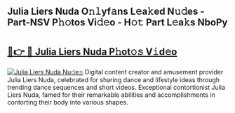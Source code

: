 ## Julia Liers Nuda O𝚗𝚕yf𝚊ns L𝚎a𝚔ed N𝚞𝚍es - Part-NSV P𝚑𝚘tos Vi𝚍𝚎o - H𝚘𝚝 Part L𝚎a𝚔s NboPy

# <h2><a href="http://kff3hi.oniu.top/?m=Julia+Liers+Nuda">🔗👉 🔴 Julia Liers Nuda P𝚑ot𝚘𝚜 V𝚒d𝚎o</a></h2>

[![Julia Liers Nuda Nu𝚍e𝚜](https://i.imgur.com/0qMVB7G.gif)](http://kff3hi.oniu.top/?m=Julia+Liers+Nuda)
Digital content creator and amusement provider Julia Liers Nuda, celebrated for sharing dance and lifestyle ideas through trending dance sequences and short videos. Exceptional contortionist Julia Liers Nuda, famed for their remarkable abilities and accomplishments in contorting their body into various shapes.  
